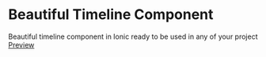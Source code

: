 # Beautiful Timeline Component
Beautiful timeline component in Ionic ready to be used in any of your project
[Preview](https://lohanitech.github.io/ion-timeline)


